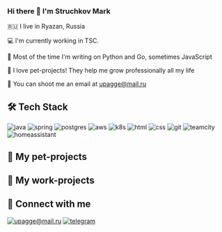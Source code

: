 ### Hi there 👋 I'm Struchkov Mark

🇷🇺 I live in Ryazan, Russia

💻 I'm currently working in TSC.

:robot: Most of the time I'm writing on Python and Go, sometimes JavaScript

:rocket: I love pet-projects! They help me grow professionally all my life

:email: You can shoot me an email at upagge@mail.ru

## 🛠 Tech Stack

![java](https://img.shields.io/badge/java%20-%23CC0000.svg?&style=for-the-badge&logo=java&logoColor=white) ![spring](https://img.shields.io/badge/spring%20-%2342B029.svg?&style=for-the-badge&logo=spring&logoColor=white) ![postgres](https://img.shields.io/badge/postgres-%23316192.svg?&style=for-the-badge&logo=postgresql&logoColor=white) ![aws](https://img.shields.io/badge/AWS%20-%23FF9900.svg?&style=for-the-badge&logo=amazon-aws&logoColor=white)  ![k8s](https://img.shields.io/badge/docker%20-%23326ce5.svg?&style=for-the-badge&logo=docker&logoColor=white) ![html](https://img.shields.io/badge/html%20-%23E34F26.svg?&style=for-the-badge&logo=html5&logoColor=white) ![css](https://img.shields.io/badge/css%20-%231572B6.svg?&style=for-the-badge&logo=css3&logoColor=white) ![git](https://img.shields.io/badge/git%20-%23F05033.svg?&style=for-the-badge&logo=git&logoColor=white) ![teamcity](https://img.shields.io/badge/teamcity%20-%232671E5.svg?&style=for-the-badge&logo=JetBrains&logoColor=white) ![homeassistant](https://img.shields.io/badge/homeassistant%20-%2341BDF5.svg?&style=for-the-badge&logo=home%20assistant&logoColor=white)

## 🐶 My pet-projects

## 💼 My work-projects

## 🤝 Connect with me

[![upagge@mail.ru](https://img.shields.io/badge/upagge@mail.ru%20-%23E62B1E.svg?&style=for-the-badge&logo=mail.ru&logoColor=white)](mailto:upagge@mail.ru) [![telegram](https://img.shields.io/badge/uPagge%20-%231DA1F2.svg?&style=for-the-badge&logo=Telegram&logoColor=white)](https://t.me/upagge)
